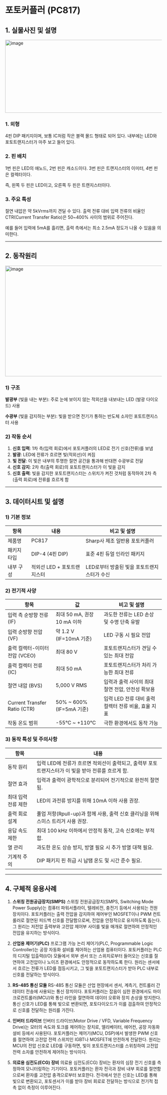 # 포토커플러 (PC817)

## 1. 실물사진 및 설명

<img width="569" height="234" alt="image" src="https://github.com/user-attachments/assets/ca65e598-632c-4be8-ad25-81969935ec41" />

### 1. 외형

4핀 DIP 패키지이며, 보통 IC처럼 작은 블랙 몰드 형태로 되어 있다.
내부에는 LED와 포토트랜지스터가 마주 보고 들어 있다.

### 2. 핀 배치

1번 핀은 LED의 애노드, 2번 핀은 캐소드이다.
3번 핀은 트랜지스터의 이미터, 4번 핀은 컬렉터이다.

즉, 왼쪽 두 핀은 LED이고, 오른쪽 두 핀은 트랜지스터이다.

### 3. 주요 특성

절연 내압은 약 5kVrms까지 견딜 수 있다.
출력 전류 대비 입력 전류의 비율인 CTR(Current Transfer Ratio)은 50~400% 사이의 범위로 주어진다.

예를 들어 입력에 5mA를 흘리면, 출력 측에서는 최소 2.5mA 정도가 나올 수 있음을 의미한다.

---
## 2. 동작원리

<img width="763" height="355" alt="image" src="https://github.com/user-attachments/assets/5ad1256c-a70d-4e07-b37a-c102ad775df4" />

### 1) 구조
**발광부** (빛을 내는 부분): 주로 눈에 보이지 않는 적외선을 내보내는 LED (발광 다이오드) 사용

**수광부** (빛을 감지하는 부분): 빛을 받으면 전기가 통하는 반도체 소자인 포토트랜지스터 사용

### 2) 작동 순서
1. **신호 입력**: 1차 측(입력 회로)에서 포토커플러의 LED로 전기 신호(전류)를 보냄
2. **발광**: LED에 전류가 흐르면 빛(적외선)이 켜짐
3. **빛 전달**: 이 빛은 내부의 투명한 절연 공간을 통과해 반대편 수광부로 전달
4. **신호 감지**: 2차 측(출력 회로)의 포토트랜지스터가 이 빛을 감지
5. **신호 출력**: 빛을 감지한 포토트랜지스터는 스위치가 켜진 것처럼 동작하여 2차 측 (출력 회로)에 전류를 흐르게 함

---
## 3. 데이터시트 및 설명

### 1) 기본 정보

| 항목       | 내용                      | 비고 및 설명                         |
|------------|-------------------------|------------------------------------|
| 제품명     | PC817                   | Sharp사 제조 일반용 포토커플러           |
| 패키지 타입 | DIP-4 (4핀 DIP)           | 표준 4핀 듀얼 인라인 패키지               |
| 내부 구성   | 적외선 LED + 포토트랜지스터 | LED로부터 방출된 빛을 포토트랜지스터가 수신     |

### 2) 전기적 사양

| 항목                      | 값                            | 비고 및 설명                           |
|-------------------------|-----------------------------|------------------------------------|
| 입력 측 순방향 전류 (IF)    | 최대 50 mA, 권장 10 mA 이하       | 과도한 전류는 LED 손상 및 수명 단축 유발       |
| 입력 순방향 전압 (VF)       | 약 1.2 V (IF=10mA 기준)         | LED 구동 시 필요 전압                     |
| 출력 컬렉터-이미터 전압 (VCEO) | 최대 80 V                      | 포토트랜지스터가 견딜 수 있는 최대 전압          |
| 출력 컬렉터 전류 (IC)         | 최대 50 mA                     | 포토트랜지스터가 처리 가능한 최대 전류          |
| 절연 내압 (BVS)             | 5,000 V RMS                   | 입력과 출력 사이의 최대 절연 전압, 안전성 확보용   |
| Current Transfer Ratio (CTR) | 50% ~ 600% (IF=5mA 기준)       | 입력 LED 전류 대비 출력 컬렉터 전류 비율, 효율 지표 |
| 작동 온도 범위              | -55°C ~ +110°C                | 극한 환경에서도 동작 가능                   |

### 3) 동작 특성 및 주의사항

| 항목             | 내용                                                        |
|----------------|-----------------------------------------------------------|
| 동작 원리          | 입력 LED에 전류가 흐르면 적외선이 출력되고, 출력부 포토트랜지스터가 이 빛을 받아 전류를 흐르게 함.  |
| 절연 효과          | 입력과 출력이 광학적으로 분리되어 전기적으로 완전히 절연됨.                            |
| 최대 입력 전류 제한    | LED의 과전류 방지를 위해 10mA 이하 사용 권장.                                     |
| 출력 회로 설계       | 풀업 저항(Rpull-up)과 함께 사용, 출력 신호 클리닝을 위해 스미스 트리거 사용 권장.           |
| 응답 속도 제한       | 최대 100 kHz 이하에서 안정적 동작, 고속 신호에는 부적합.                            |
| 열 관리           | 과도한 온도 상승 방지, 방열 필요 시 추가 방열 대책 필요.                             |
| 기계적 주의         | DIP 패키지 핀 취급 시 납땜 온도 및 시간 준수 필요.                                |

---
## 4. 구체적 응용사례

1. **스위칭 전원공급장치(SMPS)**
스위칭 전원공급장치(SMPS, Switching Mode Power Supply)는 컴퓨터 파워서플라이, 텔레비전, 충전기 등에서 사용되는 전원 장치이다. 포토커플러는 출력 전압을 감지하여 제어부인 MOSFET이나 PWM 컨트롤러로 절연된 피드백 신호를 전달함으로써, 전압을 안정적으로 유지하도록 돕는다. 그 원리는 저전압 출력부와 고전압 제어부 사이를 빛을 매개로 절연하여 안정적인 전압을 유지하는 방식이다.

3. **산업용 제어기(PLC)**
프로그램 가능 논리 제어기(PLC, Programmable Logic Controller)는 공장 자동화 설비를 제어하는 산업용 컴퓨터이다. 포토커플러는 PLC의 디지털 입출력(I/O) 모듈에서 외부 센서 또는 스위치로부터 들어오는 신호를 절연하여 고전압이나 노이즈 환경에서도 안정적으로 동작하도록 한다. 원리는 센서에서 흐르는 전류가 LED를 점등시키고, 그 빛을 포토트랜지스터가 받아 PLC 내부로 신호를 전달하는 방식이다.

5. **RS-485 통신 모듈**
RS-485 통신 모듈은 산업 현장에서 센서, 계측기, 컨트롤러 간 데이터 전송에 사용되는 통신 장치이다. 포토커플러는 잡음이 심한 환경에서도 마이크로컨트롤러(MCU)와 통신 라인을 절연하여 데이터 오류와 장치 손상을 방지한다. 통신 신호가 LED를 통해 빛으로 변환되면, 포토다이오드가 이를 검출하여 안정적으로 신호를 전달하는 원리를 가진다.

7. **인버터 드라이브**
인버터 드라이브(Motor Drive / VFD, Variable Frequency Drive)는 모터의 속도와 토크를 제어하는 장치로, 엘리베이터, 에어컨, 공장 자동화 설비 등에서 사용된다. 포토커플러는 제어기(MCU, DSP)에서 발생한 PWM 신호를 절연하여 고전압 전력 스위치인 IGBT나 MOSFET에 안전하게 전달한다. 원리는 MCU의 전압 신호로 LED를 구동하면, 빛이 포토트랜지스터를 스위칭하여 고전압 전력 소자를 안전하게 제어하는 방식이다.

9. **의료용 심전도(ECG) 장비**
의료용 심전도(ECG) 장비는 환자의 심장 전기 신호를 측정하여 모니터링하는 기기이다. 포토커플러는 환자 전극과 장비 내부 회로를 절연함으로써 환자를 고전압 충격으로부터 보호한다. 전극에서 얻은 신호는 LED를 통해 빛으로 변환되고, 포토센서가 이를 받아 장비 회로로 전달하는 방식으로 전기적 접촉 없이 측정이 이루어진다.
